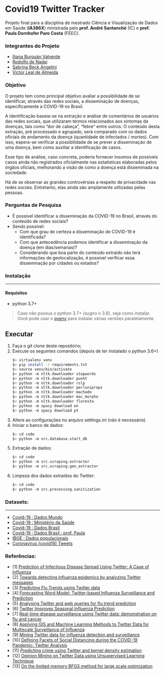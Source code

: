 # Covid19 Twitter Tracker

Projeto final para a disciplina de mestrado Ciência e Visualização de Dados em Saúde (**IA386X**) ministrada pelo **prof. André Santanchè** (IC) e **prof. Paula Dornhofer Paro Costa** (FEEC).

### Integrantes do Projeto

 - [Iliana Burguán Valverde](https://github.com/imburguan)
 - [Rodolfo de Nadai](https://github.com/rdenadai)
 - [Sabrina Beck Angelini](https://github.com/sabrina-beck)
 - [Victor Leal de Almeida](https://github.com/victorleal)


### Objetivo
O projeto tem como principal objetivo avaliar a possibilidade de se identificar, através das redes sociais, a disseminação de doenças, especificamente a COVID-19 no Brasil.

A identificação baseia-se na extração e análise de comentários de usuários das redes sociais, que utilizaram termos relacionados aos sintomas da doenças, tais como “dor de cabeça”, “febre” entre outros. O conteúdo desta extração, pré processado e agrupado, será comparado com os dados oficiais de andamento da doença (quantidade de infectados / mortes). Com isso, espera-se verificar a possibilidade de se prever a disseminação de uma doença, bem como auxiliar a identificação de casos.

Esse tipo de análise, caso concreta, poderia fornecer insumos de possíveis casos ainda não registrados oficialmente nas estatísticas elaboradas pelos órgãos oficiais, melhorando a visão de como a doença está disseminada na sociedade.

Há de se observar as grandes controvérsias a respeito de privacidade nas redes sociais. Entretanto, elas ainda são amplamente utilizadas pelas pessoas.

### Perguntas de Pesquisa
 - É possível identificar a disseminação da COVID-19 no Brasil, através do conteúdo de redes sociais?
 - Sendo possível:
   - Com que grau de certeza a disseminação de COVID-19 é identificada?
   - Com que antecedência podemos identificar a disseminação da doença (em dias/semanas)?
   - Considerando que boa parte do conteúdo extraído não terá informações de geolocalização, é possível verificar essa disseminação por cidades ou estados?


### Instalação
---

#### Requisitos

 - python 3.7+
 
> Caso não possua o python 3.7+ (sugiro o 3.8), veja como instalar.
Você pode usar o [pyenv](https://github.com/pyenv/pyenv) para instalar várias versões paralelamente.

## Executar

 1. Faça o git clone deste repositório;
 2. Execute os seguintes comandos (depois de ter instalado o python 3.6+)
    ```bash
    $> virtualenv venv
    $> pip install -r requirements.txt
    $> source venv/bin/activate
    $> python -m nltk.downloader stopwords
    $> python -m nltk.downloader punkt
    $> python -m nltk.downloader rslp
    $> python -m nltk.downloader perluniprops
    $> python -m nltk.downloader machado
    $> python -m nltk.downloader mac_morpho
    $> python -m nltk.downloader floresta
    $> python -m spacy download en
    $> python -m spacy download pt
    ```
 3. Altere as configurações no arquivo settings.ini (não é necessário)
 4. Iniciar o banco de dados:
    ```bash
    $> cd code
    $> python -m src.database.start_db
    ```
 5. Extração de dados:
    ```bash
    $> cd code
    $> python -m src.scraping.extractor
    $> python -m src.scraping.geo_extractor
    ```
 5. Limpeza dos dados extraídos do Twitter:
    ```bash
    $> cd code
    $> python -m src.processing.sanitization
    ```


### Datasets:
---

 - [Covid-19 : Dados Mundo](https://github.com/CSSEGISandData/COVID-19)
 - [Covid-19 : Ministério da Saúde](https://covid.saude.gov.br/)
 - [Covid-19 : Dados Brasil](https://github.com/wcota/covid19br)
 - [Covid-19 : Dados Brasil : prof. Paula](https://github.com/pdpcosta/COVID-19_Brazil)
 - [IBGE : Dados populacionais](https://www.ibge.gov.br/estatisticas/sociais/populacao.html)
 - [Coronavirus (covid19) Tweets](https://www.kaggle.com/smid80/coronavirus-covid19-tweets#2020-03-00%20Coronavirus%20Tweets%20(pre%202020-03-12).CSV)


### Referências:
 - [1] [Prediction of Infectious Disease Spread Using Twitter: A Case of Influenza](https://ieeexplore.ieee.org/document/6424743)
 - [2] [Towards detecting influenza epidemics by analyzing Twitter messages](https://dl.acm.org/doi/pdf/10.1145/1964858.1964874)
 - [3] [Predicting Flu Trends using Twitter data](https://ieeexplore.ieee.org/abstract/document/5928903)
 - [4] [Forecasting Word Model: Twitter-based Influenza Surveillance and Prediction](https://www.aclweb.org/anthology/C16-1008.pdf)
 - [5] [Analysing Twitter and web queries for flu trend prediction](https://link.springer.com/article/10.1186/1742-4682-11-S1-S6)
 - [6] [Twitter Improves Seasonal Influenza Prediction](https://scitepress.org/papers/2012/37806/37806.pdf)
 - [7] [Real-time disease surveillance using Twitter data: demonstration on flu and cancer](https://dl.acm.org/doi/abs/10.1145/2487575.2487709)
 - [8] [Applying GIS and Machine Learning Methods to Twitter Data for Multiscale Surveillance of Influenza](https://www.ncbi.nlm.nih.gov/pmc/articles/PMC4959719/)
 - [9] [Mining Twitter data for influenza detection and surveillance](https://dl.acm.org/doi/abs/10.1145/2897683.2897693)
 - [10] [Defining Facets of Social Distancing during the COVID-19 Pandemic: Twitter Analysis](https://www.medrxiv.org/content/10.1101/2020.04.26.20080937v1)
 - [11] [Predicting crime using Twitter and kernel density estimation](https://www.sciencedirect.com/science/article/pii/S0167923614000268)
 - [12] [Opinion Mining on Twitter Data using Unsupervised Learning Technique](https://www.ijcaonline.org/archives/volume148/number12/unnisa-2016-ijca-911317.pdf)
 - [13] [On the limited memory BFGS method for large scale optimization](https://link.springer.com/article/10.1007/BF01589116)
